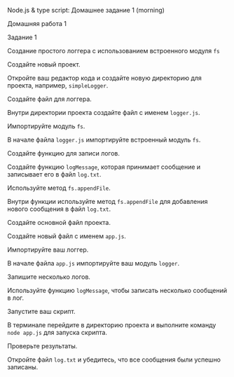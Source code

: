 Node.js & type script: Домашнее задание 1 (morning)

Домашняя работа 1



Задание 1


Создание простого логгера с использованием встроенного модуля `fs`


Создайте новый проект.


Откройте ваш редактор кода и создайте новую директорию для проекта, например, `simpleLogger`.


Создайте файл для логгера.


Внутри директории проекта создайте файл с именем `logger.js`.


Импортируйте модуль `fs`.


В начале файла `logger.js` импортируйте встроенный модуль `fs`.


Создайте функцию для записи логов.


Создайте функцию `logMessage`, которая принимает сообщение и записывает его в файл `log.txt`.


Используйте метод `fs.appendFile`.


Внутри функции используйте метод `fs.appendFile` для добавления нового сообщения в файл `log.txt`.


Создайте основной файл проекта.


Создайте новый файл с именем `app.js`.


Импортируйте ваш логгер.


В начале файла `app.js` импортируйте ваш модуль `logger`.


Запишите несколько логов.


Используйте функцию `logMessage`, чтобы записать несколько сообщений в лог.


Запустите ваш скрипт.


В терминале перейдите в директорию проекта и выполните команду `node app.js` для запуска скрипта.


Проверьте результаты.

Откройте файл `log.txt` и убедитесь, что все сообщения были успешно записаны.
